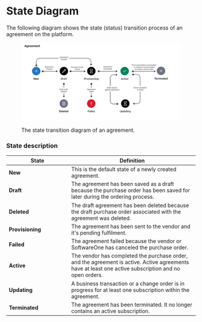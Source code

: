 # State Diagram

The following diagram shows the state (status) transition process of an agreement on the platform.

<figure><img src="../../../../.gitbook/assets/state_diagram_agreements.png" alt=""><figcaption><p>The state transition diagram of an agreement.</p></figcaption></figure>

### State description

<table data-full-width="false"><thead><tr><th width="152">State</th><th>Definition</th></tr></thead><tbody><tr><td><strong>New</strong> </td><td>This is the default state of a newly created agreement.</td></tr><tr><td><strong>Draft</strong></td><td>The agreement has been saved as a draft because the purchase order has been saved for later during the ordering process.</td></tr><tr><td><strong>Deleted</strong></td><td>The draft agreement has been deleted because the draft purchase order associated with the agreement was deleted.</td></tr><tr><td><strong>Provisioning</strong></td><td>The agreement has been sent to the vendor and it's pending fulfilment.</td></tr><tr><td><strong>Failed</strong></td><td>The agreement failed because the vendor or SoftwareOne has canceled the purchase order.</td></tr><tr><td><strong>Active</strong></td><td>The vendor has completed the purchase order, and the agreement is active. Active agreements have at least one active subscription and no open orders.</td></tr><tr><td><strong>Updating</strong></td><td>A business transaction or a change order is in progress for at least one subscription within the agreement.</td></tr><tr><td><strong>Terminated</strong></td><td>The agreement has been terminated. It no longer contains an active subscription.</td></tr></tbody></table>
